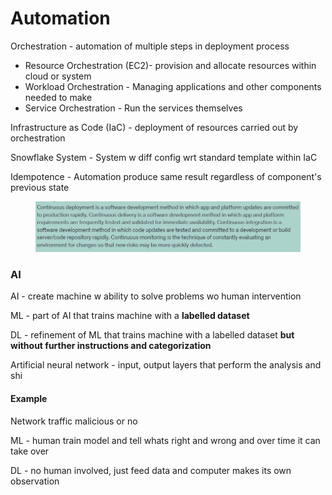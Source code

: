 # Automation

Orchestration - automation of multiple steps in deployment process

* Resource Orchestration (EC2)- provision and allocate resources within cloud or system
* Workload Orchestration - Managing applications and other components needed to make&#x20;
* Service Orchestration - Run the services themselves

Infrastructure as Code (IaC) - deployment of resources carried out by orchestration

Snowflake System - System w diff config wrt standard template within IaC

Idempotence - Automation produce same result regardless of component's previous state

<div align="left">

<figure><img src="../../.gitbook/assets/image (21) (1).png" alt=""><figcaption></figcaption></figure>

</div>

### AI

AI - create machine w ability to solve problems wo human intervention

ML - part of AI that trains machine with a **labelled dataset**&#x20;

DL - refinement of ML that trains machine with a labelled dataset **but without further instructions and categorization**

Artificial neural network - input, output layers that perform the analysis and shi

#### Example

Network traffic malicious or no

ML - human train model and tell whats right and wrong and over time it can take over

DL - no human involved, just feed data and computer makes its own observation

